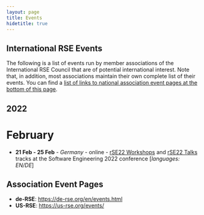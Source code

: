 ```yaml
---
layout: page
title: Events
hidetitle: true
---
```


## International RSE Events

The following is a list of events run by member associations of the International RSE Council that are of potential international interest. Note that, in addition, most associations maintain their own complete list of their events. You can find a [list of links to national association event pages at the bottom of this page](#association-event-pages).

## 2022 <!-- Strangely, h2 is larger than h1 -->

# February

- **21 Feb - 25 Feb** - *Germany* - online - [rSE22 Workshops](https://se-2022.gi.de/rse22workshops) and [rSE22 Talks](https://se-2022.gi.de/program/rse-workshops-und-bof) tracks at the Software Engineering 2022 conference \[*languages: EN/DE*\]

## Association Event Pages

- **de-RSE**: <https://de-rse.org/en/events.html>
- **US-RSE**: <https://us-rse.org/events/>
